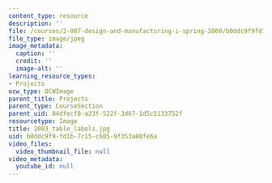 ```yaml
---
content_type: resource
description: ''
file: /courses/2-007-design-and-manufacturing-i-spring-2009/b0ddc9f9fd1b7c15c6059f353a80fe6a_2003_table_labels.jpg
file_type: image/jpeg
image_metadata:
  caption: ''
  credit: ''
  image-alt: ''
learning_resource_types:
- Projects
ocw_type: OCWImage
parent_title: Projects
parent_type: CourseSection
parent_uid: 84dfecf8-a23f-522f-3d67-1d5c5133752f
resourcetype: Image
title: 2003_table_labels.jpg
uid: b0ddc9f9-fd1b-7c15-c605-9f353a80fe6a
video_files:
  video_thumbnail_file: null
video_metadata:
  youtube_id: null
---
```

